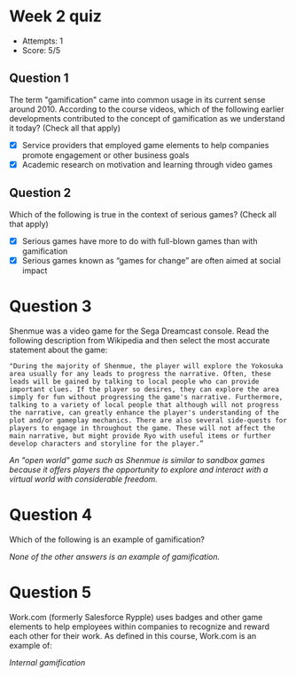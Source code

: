 # Week 2 quiz

* Attempts: 1
* Score: 5/5

## Question 1

The term "gamification" came into common usage in its current sense around 2010. According to the course videos, which of the following earlier developments contributed to the concept of gamification as we understand it today? (Check all that apply)

- [x] Service providers that employed game elements to help companies promote engagement or other business goals
- [x] Academic research on motivation and learning through video games

## Question 2

Which of the following is true in the context of serious games? (Check all that apply)

- [x] Serious games have more to do with full-blown games than with gamification
- [x] Serious games known as “games for change” are often aimed at social impact

# Question 3

Shenmue was a video game for the Sega Dreamcast console. Read the following description from Wikipedia and then select the most accurate statement about the game:

	"During the majority of Shenmue, the player will explore the Yokosuka area usually for any leads to progress the narrative. Often, these leads will be gained by talking to local people who can provide important clues. If the player so desires, they can explore the area simply for fun without progressing the game's narrative. Furthermore, talking to a variety of local people that although will not progress the narrative, can greatly enhance the player's understanding of the plot and/or gameplay mechanics. There are also several side-quests for players to engage in throughout the game. These will not affect the main narrative, but might provide Ryo with useful items or further develop characters and storyline for the player.”


_An "open world" game such as Shenmue is similar to sandbox games because it offers players the opportunity to explore and interact with a virtual world with considerable freedom._

# Question 4

Which of the following is an example of gamification?

_None of the other answers is an example of gamification._

# Question 5

Work.com (formerly Salesforce Rypple) uses badges and other game elements to help employees within companies to recognize and reward each other for their work. As defined in this course, Work.com is an example of:

_Internal gamification_
